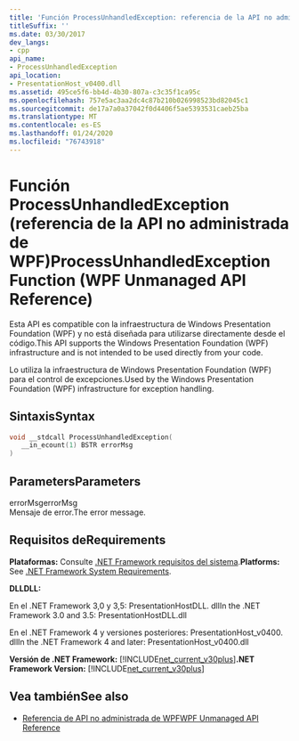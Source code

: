 ```yaml
---
title: 'Función ProcessUnhandledException: referencia de la API no administrada de WPF'
titleSuffix: ''
ms.date: 03/30/2017
dev_langs:
- cpp
api_name:
- ProcessUnhandledException
api_location:
- PresentationHost_v0400.dll
ms.assetid: 495ce5f6-bb4d-4b30-807a-c3c35f1ca95c
ms.openlocfilehash: 757e5ac3aa2dc4c87b210b026998523bd82045c1
ms.sourcegitcommit: de17a7a0a37042f0d4406f5ae5393531caeb25ba
ms.translationtype: MT
ms.contentlocale: es-ES
ms.lasthandoff: 01/24/2020
ms.locfileid: "76743918"
---
```

# <a name="processunhandledexception-function-wpf-unmanaged-api-reference"></a><span data-ttu-id="5ec57-102">Función ProcessUnhandledException (referencia de la API no administrada de WPF)</span><span class="sxs-lookup"><span data-stu-id="5ec57-102">ProcessUnhandledException Function (WPF Unmanaged API Reference)</span></span>
<span data-ttu-id="5ec57-103">Esta API es compatible con la infraestructura de Windows Presentation Foundation (WPF) y no está diseñada para utilizarse directamente desde el código.</span><span class="sxs-lookup"><span data-stu-id="5ec57-103">This API supports the Windows Presentation Foundation (WPF) infrastructure and is not intended to be used directly from your code.</span></span>  
  
 <span data-ttu-id="5ec57-104">Lo utiliza la infraestructura de Windows Presentation Foundation (WPF) para el control de excepciones.</span><span class="sxs-lookup"><span data-stu-id="5ec57-104">Used by the Windows Presentation Foundation (WPF) infrastructure for exception handling.</span></span>  
  
## <a name="syntax"></a><span data-ttu-id="5ec57-105">Sintaxis</span><span class="sxs-lookup"><span data-stu-id="5ec57-105">Syntax</span></span>  
  
```cpp  
void __stdcall ProcessUnhandledException(  
   __in_ecount(1) BSTR errorMsg  
)  
```  
  
## <a name="parameters"></a><span data-ttu-id="5ec57-106">Parameters</span><span class="sxs-lookup"><span data-stu-id="5ec57-106">Parameters</span></span>  
 <span data-ttu-id="5ec57-107">errorMsg</span><span class="sxs-lookup"><span data-stu-id="5ec57-107">errorMsg</span></span>  
 <span data-ttu-id="5ec57-108">Mensaje de error.</span><span class="sxs-lookup"><span data-stu-id="5ec57-108">The error message.</span></span>  
  
## <a name="requirements"></a><span data-ttu-id="5ec57-109">Requisitos de</span><span class="sxs-lookup"><span data-stu-id="5ec57-109">Requirements</span></span>  
 <span data-ttu-id="5ec57-110">**Plataformas:** Consulte [.NET Framework requisitos del sistema](../../get-started/system-requirements.md).</span><span class="sxs-lookup"><span data-stu-id="5ec57-110">**Platforms:** See [.NET Framework System Requirements](../../get-started/system-requirements.md).</span></span>  
  
 <span data-ttu-id="5ec57-111">**DLL**</span><span class="sxs-lookup"><span data-stu-id="5ec57-111">**DLL:**</span></span>  
  
 <span data-ttu-id="5ec57-112">En el .NET Framework 3,0 y 3,5: PresentationHostDLL. dll</span><span class="sxs-lookup"><span data-stu-id="5ec57-112">In the .NET Framework 3.0 and 3.5: PresentationHostDLL.dll</span></span>  
  
 <span data-ttu-id="5ec57-113">En el .NET Framework 4 y versiones posteriores: PresentationHost_v0400. dll</span><span class="sxs-lookup"><span data-stu-id="5ec57-113">In the .NET Framework 4 and later: PresentationHost_v0400.dll</span></span>  
  
 <span data-ttu-id="5ec57-114">**Versión de .NET Framework:** [!INCLUDE[net_current_v30plus](../../../../includes/net-current-v30plus-md.md)]</span><span class="sxs-lookup"><span data-stu-id="5ec57-114">**.NET Framework Version:** [!INCLUDE[net_current_v30plus](../../../../includes/net-current-v30plus-md.md)]</span></span>  
  
## <a name="see-also"></a><span data-ttu-id="5ec57-115">Vea también</span><span class="sxs-lookup"><span data-stu-id="5ec57-115">See also</span></span>

- [<span data-ttu-id="5ec57-116">Referencia de API no administrada de WPF</span><span class="sxs-lookup"><span data-stu-id="5ec57-116">WPF Unmanaged API Reference</span></span>](wpf-unmanaged-api-reference.md)
